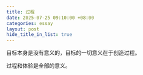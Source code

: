 ```yaml
---
title: 过程
date: 2025-07-25 09:10:00 +08:00
categories: essay
layout: post
hide_title_in_list: true
---
```

目标本身是没有意义的，目标的一切意义在于创造过程。

过程和体验是全部的意义。
